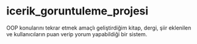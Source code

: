 # icerik_goruntuleme_projesi
OOP konularını tekrar etmek amaçlı geliştirdiğim kitap, dergi, şiir eklenilen ve kullanıcıların puan verip yorum yapabildiği bir sistem.
